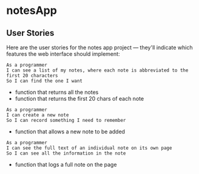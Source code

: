 # notesApp

## User Stories

Here are the user stories for the notes app project — they'll indicate which features the web interface should implement:

```
As a programmer
I can see a list of my notes, where each note is abbreviated to the first 20 characters
So I can find the one I want
```
- function that returns all the notes
- function that returns the first 20 chars of each note

```
As a programmer
I can create a new note
So I can record something I need to remember
```
- function that allows a new note to be added

```
As a programmer
I can see the full text of an individual note on its own page
So I can see all the information in the note
```
- function that logs a full note on the page